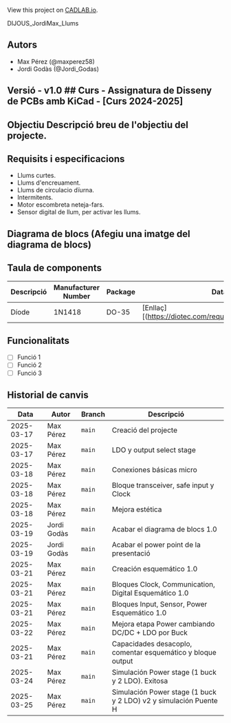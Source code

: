 View this project on [CADLAB.io](https://cadlab.io/project/28977). 

DIJOUS_JordiMax_Llums

## Autors
- Max Pérez (@maxperez58)
- Jordi Godàs (@Jordi_Godas)

## Versió - v1.0 ## Curs - Assignatura de Disseny de PCBs amb KiCad - [Curs 2024-2025]

## Objectiu Descripció breu de l'objectiu del projecte.

## Requisits i especificacions
- Llums curtes.
- Llums d'encreuament.
- Llums de circulacio dïurna.
- Intermitents.
- Motor escombreta neteja-fars.
- Sensor digital de llum, per activar les llums.

## Diagrama de blocs (Afegiu una imatge del diagrama de blocs)

## Taula de components
| Descripció | Manufacturer Number | Package | Datasheet | Proveïdor | Unitats |
|------------|--------------------|---------|----------|----------|---------|
| Díode | 1N1418 |DO-35| [Enllaç][(https://diotec.com/request/datasheet/1n4148.pdf)]| Mouser | 1 |

## Funcionalitats
- [ ] Funció 1
- [ ] Funció 2
- [ ] Funció 3

## Historial de canvis 
| Data | Autor | Branch | Descripció |
|------|------|--------|------------| 
| 2025-03-17 | Max Pérez | `main` | Creació del projecte |
| 2025-03-17 | Max Pérez | `main` | LDO y output select stage |
| 2025-03-18 | Max Pérez | `main` | Conexiones básicas micro|
| 2025-03-18 | Max Pérez | `main` |Bloque transceiver, safe input y Clock|
| 2025-03-18 | Max Pérez |  `main` |Mejora estética|
| 2025-03-19 | Jordi Godàs | `main`|Acabar el diagrama de blocs 1.0|
| 2025-03-19 | Jordi Godàs |  `main` |Acabar el power point de la presentació|
| 2025-03-21 | Max Pérez | `main` |Creación esquemático 1.0|
| 2025-03-21 | Max Pérez | `main` |Bloques Clock, Communication, Digital Esquemático 1.0|
| 2025-03-21 | Max Pérez |  `main` |Bloques Input, Sensor, Power Esquemático 1.0|
| 2025-03-22 | Max Pérez |  `main` |Mejora etapa Power cambiando DC/DC + LDO por Buck|
| 2025-03-21 | Max Pérez | `main` |Capacidades desacoplo, comentar esquemático y bloque output|
| 2025-03-24 | Max Pérez |  `main` |Simulación Power stage (1 buck y 2 LDO). Exitosa|
| 2025-03-25 | Max Pérez |  `main` |Simulación Power stage (1 buck y 2 LDO) v2 y simulación Puente H|
